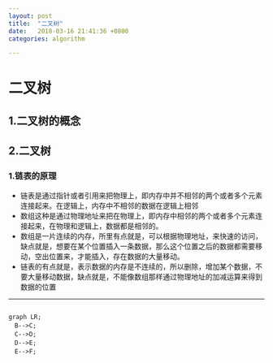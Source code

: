 ```yaml
---
layout: post
title:  "二叉树"
date:   2018-03-16 21:41:36 +0800
categories: algorithm

---
```


# 二叉树


## 1.二叉树的概念

## 2.二叉树

### 1.链表的原理

- 链表是通过指针或者引用来把物理上，即内存中并不相邻的两个或者多个元素连接起来。在逻辑上，内存中不相邻的数据在逻辑上相邻
- 数组这种是通过物理地址来把在物理上，即内存中相邻的两个或者多个元素连接起来，在物理和逻辑上，数据都是相邻的。
- 数组是一片连续的内存，所里有点就是，可以根据物理地址，来快速的访问，缺点就是，想要在某个位置插入一条数据，那么这个位置之后的数据都需要移动，空出位置来，才能插入，存在数据的大量移动。
- 链表的有点就是，表示数据的内存是不连续的，所以删除，增加某个数据，不要大量移动数据，缺点就是，不能像数组那样通过物理地址的加减运算来得到数据的位置

---

```mermaid

graph LR;
　B-->C;
　C-->D;
　D-->E;
　E-->F;

```
